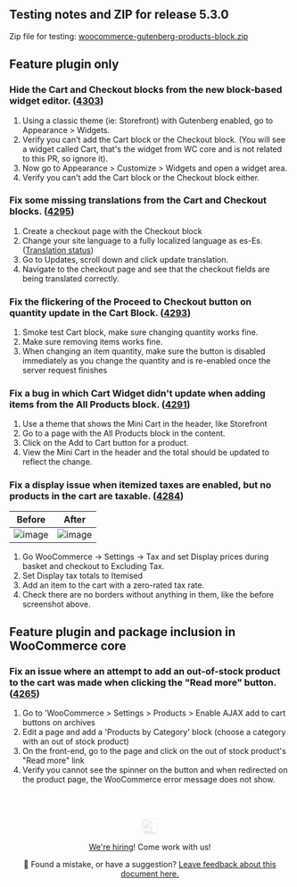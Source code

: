 ## Testing notes and ZIP for release 5.3.0

Zip file for testing: [woocommerce-gutenberg-products-block.zip](https://github.com/woocommerce/woocommerce-gutenberg-products-block/files/6608747/woocommerce-gutenberg-products-block.zip)

## Feature plugin only

### Hide the Cart and Checkout blocks from the new block-based widget editor. ([4303](https://github.com/woocommerce/woocommerce-gutenberg-products-block/pull/4303))

1. Using a classic theme (ie: Storefront) with Gutenberg enabled, go to Appearance > Widgets.
2. Verify you can't add the Cart block or the Checkout block. (You will see a widget called Cart, that's the widget from WC core and is not related to this PR, so ignore it).
3. Now go to Appearance > Customize > Widgets and open a widget area.
4. Verify you can't add the Cart block or the Checkout block either.

### Fix some missing translations from the Cart and Checkout blocks. ([4295](https://github.com/woocommerce/woocommerce-gutenberg-products-block/pull/4295))

1. Create a checkout page with the Checkout block
2. Change your site language to a fully localized language as es-Es. ([Translation status](https://translate.wordpress.org/locale/es/default/wp-plugins/woo-gutenberg-products-block/))
3. Go to Updates, scroll down and click update translation.
4. Navigate to the checkout page and see that the checkout fields are being translated correctly.

### Fix the flickering of the Proceed to Checkout button on quantity update in the Cart Block. ([4293](https://github.com/woocommerce/woocommerce-gutenberg-products-block/pull/4293))

1. Smoke test Cart block, make sure changing quantity works fine.
2. Make sure removing items works fine.
3. When changing an item quantity, make sure the button is disabled immediately as you change the quantity and is re-enabled once the server request finishes

### Fix a bug in which Cart Widget didn't update when adding items from the All Products block. ([4291](https://github.com/woocommerce/woocommerce-gutenberg-products-block/pull/4291))

1. Use a theme that shows the Mini Cart in the header, like Storefront
2. Go to a page with the All Products block in the content.
3. Click on the Add to Cart button for a product.
4. View the Mini Cart in the header and the total should be updated to reflect the change.

### Fix a display issue when itemized taxes are enabled, but no products in the cart are taxable. ([4284](https://github.com/woocommerce/woocommerce-gutenberg-products-block/pull/4284))

| Before                                                                                                         | After                                                                                                          |
| -------------------------------------------------------------------------------------------------------------- | -------------------------------------------------------------------------------------------------------------- |
| ![image](https://user-images.githubusercontent.com/5656702/119813140-d2971300-bee0-11eb-8569-f4410625d2e8.png) | ![image](https://user-images.githubusercontent.com/5656702/119813417-26a1f780-bee1-11eb-90f1-e3605d0bd194.png) |

1. Go WooCommerce -> Settings -> Tax and set Display prices during basket and checkout to Excluding Tax.
2. Set Display tax totals to Itemised
3. Add an item to the cart with a zero-rated tax rate.
4. Check there are no borders without anything in them, like the before screenshot above.

## Feature plugin and package inclusion in WooCommerce core

### Fix an issue where an attempt to add an out-of-stock product to the cart was made when clicking the "Read more" button. ([4265](https://github.com/woocommerce/woocommerce-gutenberg-products-block/pull/4265))

1. Go to 'WooCommerce > Settings > Products > Enable AJAX add to cart buttons on archives
2. Edit a page and add a 'Products by Category' block (choose a category with an out of stock product)
3. On the front-end, go to the page and click on the out of stock product's "Read more" link
4. Verify you cannot see the spinner on the button and when redirected on the product page, the WooCommerce error message does not show.

<!-- FEEDBACK --><br/><br/><p align="center"><a href="https://woocommerce.com/"><img src="https://woocommerce.com/wp-content/themes/woo/images/logo-woocommerce@2x.png" alt="WooCommerce" height="28px" style="filter: grayscale(100%);opacity: 0.2;" /></a></p><p align="center"><a href="https://woocommerce.com/careers/">We're hiring</a>! Come work with us!</p><p align="center">🐞 Found a mistake, or have a suggestion? <a href="https://github.com/woocommerce/woocommerce-gutenberg-products-block/issues/new?assignees=&labels=type%3A+documentation&template=--doc-feedback.md&title=Feedback%20on%20`./docs/testing/releases/530.md`">Leave feedback about this document here.</a></p><!-- /FEEDBACK -->

